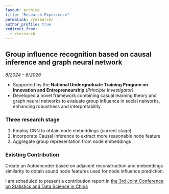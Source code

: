 ```yaml
---
layout: archive
title: "Research Experience"
permalink: /research/
author_profile: true
redirect_from:
  - /research
---
```


## Group influence recognition based on causal inference and graph neural network  
*8/2024 – 6/2026*  
- Supported by the **National Undergraduate Training Program on Innovation and Entrepreneurship** *(Principle Investigator)*.
- Developed a novel framework combining casual learning theory and graph neural networks to evaluate group influence in social networks, enhancing robustness and interpretability.
### Three research stage
1. Employ GNN to obtain node embeddings (current stage)
2. Incorporate Causal Inference to extract more reasonable node feature
3. Aggregate group representation from node embeddings
### Existing Contribution
Create an Autoencoder based on adjacent reconstruction and embeddings similarity to obtain sound node features used for node influence prediction.

I am scheduled to present a contribution report in [the 3rd Joint Conference on Statistics and Data Science in China](https://www.jconf-sds.com/)


